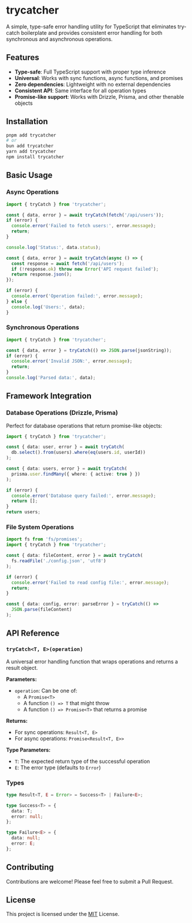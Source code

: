 # trycatcher

A simple, type-safe error handling utility for TypeScript that eliminates try-catch boilerplate and provides consistent error handling for both synchronous and asynchronous operations.

## Features

- **Type-safe**: Full TypeScript support with proper type inference
- **Universal**: Works with sync functions, async functions, and promises
- **Zero dependencies**: Lightweight with no external dependencies
- **Consistent API**: Same interface for all operation types
- **Promise-like support**: Works with Drizzle, Prisma, and other thenable objects

## Installation

```bash
pnpm add trycatcher
# or
bun add trycatcher
yarn add trycatcher
npm install trycatcher
```

## Basic Usage

### Async Operations

```typescript
import { tryCatch } from 'trycatcher';

const { data, error } = await tryCatch(fetch('/api/users'));
if (error) {
  console.error('Failed to fetch users:', error.message);
  return;
}

console.log('Status:', data.status);

const { data, error } = await tryCatch(async () => {
  const response = await fetch('/api/users');
  if (!response.ok) throw new Error('API request failed');
  return response.json();
});

if (error) {
  console.error('Operation failed:', error.message);
} else {
  console.log('Users:', data);
}
```

### Synchronous Operations

```typescript
import { tryCatch } from 'trycatcher';

const { data, error } = tryCatch(() => JSON.parse(jsonString));
if (error) {
  console.error('Invalid JSON:', error.message);
  return;
}
console.log('Parsed data:', data);
```

## Framework Integration

### Database Operations (Drizzle, Prisma)

Perfect for database operations that return promise-like objects:

```typescript
import { tryCatch } from 'trycatcher';

const { data: user, error } = await tryCatch(
  db.select().from(users).where(eq(users.id, userId))
);

const { data: users, error } = await tryCatch(
  prisma.user.findMany({ where: { active: true } })
);

if (error) {
  console.error('Database query failed:', error.message);
  return [];
}
return users;
```

### File System Operations

```typescript
import fs from 'fs/promises';
import { tryCatch } from 'trycatcher';

const { data: fileContent, error } = await tryCatch(
  fs.readFile('./config.json', 'utf8')
);

if (error) {
  console.error('Failed to read config file:', error.message);
  return;
}

const { data: config, error: parseError } = tryCatch(() =>
  JSON.parse(fileContent)
);
```

## API Reference

### `tryCatch<T, E>(operation)`

A universal error handling function that wraps operations and returns a result object.

**Parameters:**

- `operation`: Can be one of:
  - A `Promise<T>`
  - A function `() => T` that might throw
  - A function `() => Promise<T>` that returns a promise

**Returns:**

- For sync operations: `Result<T, E>`
- For async operations: `Promise<Result<T, E>>`

**Type Parameters:**

- `T`: The expected return type of the successful operation
- `E`: The error type (defaults to `Error`)

### Types

```typescript
type Result<T, E = Error> = Success<T> | Failure<E>;

type Success<T> = {
  data: T;
  error: null;
};

type Failure<E> = {
  data: null;
  error: E;
};
```

## Contributing

Contributions are welcome! Please feel free to submit a Pull Request.

## License

This project is licensed under the [MIT](./LICENSE) License.
